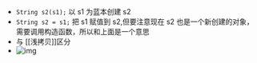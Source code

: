 - `String s2(s1);` 以 s1 为蓝本创建 s2
- `String s2 = s1;` 把 s1 赋值到 s2,但要注意现在 s2 也是一个新创建的对象，需要调用构造函数，所以和上面是一个意思
- 与 [[浅拷贝]]区分
- ![img](https://gitee.com/doubaoBABAQ/joplin-pics/raw/master/image_1646563794458_0.png)